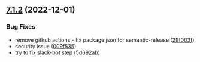 ## [7.1.2](https://github.com/swipejobs/query-string/compare/v7.1.1...v7.1.2) (2022-12-01)


### Bug Fixes

* remove github actions - fix package.json for semantic-release ([29f003f](https://github.com/swipejobs/query-string/commit/29f003f97f85abbd47ac61e550678140d4a0189b))
* security issue ([009f535](https://github.com/swipejobs/query-string/commit/009f53590fc80545888979665c95d03e4464b508))
* try to fix slack-bot step ([5d692ab](https://github.com/swipejobs/query-string/commit/5d692ab3dbb98bc198e02d701c2808f11a773cbe))
